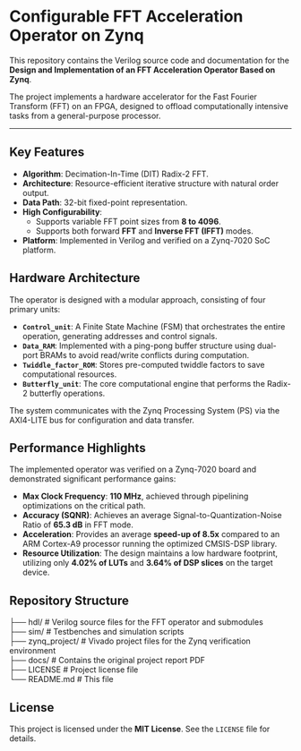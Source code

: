 # Configurable FFT Acceleration Operator on Zynq

This repository contains the Verilog source code and documentation for the **Design and Implementation of an FFT Acceleration Operator Based on Zynq**.

The project implements a hardware accelerator for the Fast Fourier Transform (FFT) on an FPGA, designed to offload computationally intensive tasks from a general-purpose processor.

---

## Key Features

- **Algorithm**: Decimation-In-Time (DIT) Radix-2 FFT.
- **Architecture**: Resource-efficient iterative structure with natural order output.
- **Data Path**: 32-bit fixed-point representation.
- **High Configurability**:
    - Supports variable FFT point sizes from **8 to 4096**.
    - Supports both forward **FFT** and **Inverse FFT (IFFT)** modes.
- **Platform**: Implemented in Verilog and verified on a Zynq-7020 SoC platform.

## Hardware Architecture

The operator is designed with a modular approach, consisting of four primary units:
- **`Control_unit`**: A Finite State Machine (FSM) that orchestrates the entire operation, generating addresses and control signals.
- **`Data_RAM`**: Implemented with a ping-pong buffer structure using dual-port BRAMs to avoid read/write conflicts during computation.
- **`Twiddle_factor_ROM`**: Stores pre-computed twiddle factors to save computational resources.
- **`Butterfly_unit`**: The core computational engine that performs the Radix-2 butterfly operations.

The system communicates with the Zynq Processing System (PS) via the AXI4-LITE bus for configuration and data transfer.

## Performance Highlights

The implemented operator was verified on a Zynq-7020 board and demonstrated significant performance gains:

- **Max Clock Frequency**: **110 MHz**, achieved through pipelining optimizations on the critical path.
- **Accuracy (SQNR)**: Achieves an average Signal-to-Quantization-Noise Ratio of **65.3 dB** in FFT mode.
- **Acceleration**: Provides an average **speed-up of 8.5x** compared to an ARM Cortex-A9 processor running the optimized CMSIS-DSP library.
- **Resource Utilization**: The design maintains a low hardware footprint, utilizing only **4.02% of LUTs** and **3.64% of DSP slices** on the target device.

## Repository Structure

├── hdl/                  # Verilog source files for the FFT operator and submodules  
├── sim/                  # Testbenches and simulation scripts  
├── zynq_project/         # Vivado project files for the Zynq verification environment  
├── docs/                 # Contains the original project report PDF  
├── LICENSE               # Project license file  
└── README.md             # This file  

## License

This project is licensed under the **MIT License**. See the `LICENSE` file for details.
